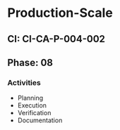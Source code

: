 # Production-Scale

## CI: CI-CA-P-004-002
## Phase: 08

### Activities
- Planning
- Execution
- Verification
- Documentation
